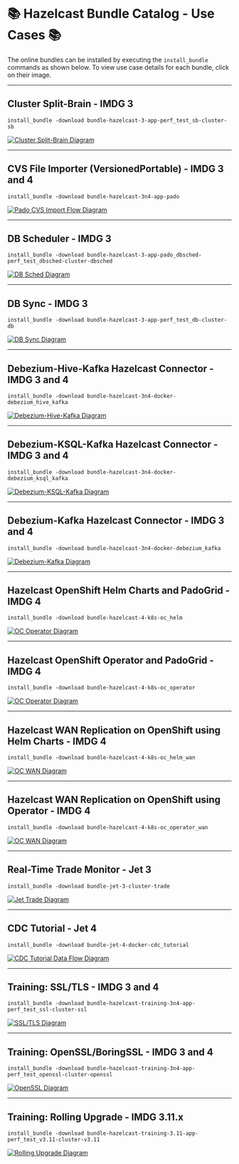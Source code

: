 # :books: Hazelcast Bundle Catalog - Use Cases :books:

The online bundles can be installed by executing the `install_bundle` commands as shown below. To view use case details for each bundle, click on their image.

---

## Cluster Split-Brain - IMDG 3

```console
install_bundle -download bundle-hazelcast-3-app-perf_test_sb-cluster-sb
```

[![Cluster Split-Brain Diagram](hazelcast/images/split-brain.png)](https://github.com/padogrid/bundle-hazelcast-3-app-perf_test_sb-cluster-sb)

---

## CVS File Importer (VersionedPortable) - IMDG 3 and 4

```console
install_bundle -download bundle-hazelcast-3n4-app-pado
```

[![Pado CVS Import Flow Diagram](hazelcast/images/app-pado-import.png)](https://github.com/padogrid/bundle-hazelcast-3n4-app-pado)

---

## DB Scheduler - IMDG 3

```console
install_bundle -download bundle-hazelcast-3-app-pado_dbsched-perf_test_dbsched-cluster-dbsched
```

[![DB Sched Diagram](hazelcast/images/db-sched.png)](https://github.com/padogrid/bundle-hazelcast-3-app-pado_dbsched-perf_test_dbsched-cluster-dbsched)

---

## DB Sync - IMDG 3

```console
install_bundle -download bundle-hazelcast-3-app-perf_test_db-cluster-db
```

[![DB Sync Diagram](hazelcast/images/db-sync.png)](https://github.com/padogrid/bundle-hazelcast-3-app-perf_test_db-cluster-db)

---

## Debezium-Hive-Kafka Hazelcast Connector - IMDG 3 and 4

```console
install_bundle -download bundle-hazelcast-3n4-docker-debezium_hive_kafka
```

[![Debezium-Hive-Kafka Diagram](https://github.com/padogrid/bundle-hazelcast-3n4-docker-debezium_hive_kafka/blob/master/images/debezium-hive-kafka.jpg)](https://github.com/padogrid/bundle-hazelcast-3n4-docker-debezium_hive_kafka)

---

## Debezium-KSQL-Kafka Hazelcast Connector - IMDG 3 and 4

```console
install_bundle -download bundle-hazelcast-3n4-docker-debezium_ksql_kafka
```

[![Debezium-KSQL-Kafka Diagram](https://github.com/padogrid/bundle-hazelcast-3n4-docker-debezium_ksql_kafka/blob/master/images/debezium-ksql-kafka.jpg)](https://github.com/padogrid/bundle-hazelcast-3n4-docker-debezium_ksql_kafka)

---

## Debezium-Kafka Hazelcast Connector - IMDG 3 and 4

```console
install_bundle -download bundle-hazelcast-3n4-docker-debezium_kafka
```

[![Debezium-Kafka Diagram](hazelcast/images/debezium-kafka.png)](https://github.com/padogrid/bundle-hazelcast-3n4-docker-debezium_kafka)

---

## Hazelcast OpenShift Helm Charts and PadoGrid - IMDG 4

```console
install_bundle -download bundle-hazelcast-4-k8s-oc_helm
```

[![OC Operator Diagram](https://github.com/padogrid/bundle-hazelcast-4-k8s-oc_operator/blob/master/images/oc-operator.jpg)](https://github.com/padogrid/bundle-hazelcast-4-k8s-oc_helm)

---

## Hazelcast OpenShift Operator and PadoGrid - IMDG 4

```console
install_bundle -download bundle-hazelcast-4-k8s-oc_operator
```

[![OC Operator Diagram](https://github.com/padogrid/bundle-hazelcast-4-k8s-oc_operator/blob/master/images/oc-operator.jpg)](https://github.com/padogrid/bundle-hazelcast-4-k8s-oc_operator)

---

## Hazelcast WAN Replication on OpenShift using Helm Charts - IMDG 4

```console
install_bundle -download bundle-hazelcast-4-k8s-oc_helm_wan
```

[![OC WAN Diagram](https://github.com/padogrid/bundle-hazelcast-4-k8s-oc_helm_wan/blob/master/images/oc-helm-wan.jpg)](https://github.com/padogrid/bundle-hazelcast-4-k8s-oc_helm_wan)

---

## Hazelcast WAN Replication on OpenShift using Operator - IMDG 4

```console
install_bundle -download bundle-hazelcast-4-k8s-oc_operator_wan
```

[![OC WAN Diagram](https://github.com/padogrid/bundle-hazelcast-4-k8s-oc_operator_wan/blob/master/images/oc-wan.jpg)](https://github.com/padogrid/bundle-hazelcast-4-k8s-oc_operator_wan)

---

## Real-Time Trade Monitor - Jet 3

```console
install_bundle -download bundle-jet-3-cluster-trade
```

[![Jet Trade Diagram](hazelcast/images/jet-trade.png)](https://github.com/padogrid/bundle-jet-3-cluster-trade)

---

## CDC Tutorial - Jet 4

```console
install_bundle -download bundle-jet-4-docker-cdc_tutorial
```

[![CDC Tutorial Data Flow Diagram](hazelcast/images/jet-cdc-tutorial.png "Jet CDT Tutorial")](https://github.com/padogrid/bundle-jet-4-docker-cdc_tutorial)

---

## Training: SSL/TLS - IMDG 3 and 4

```console
install_bundle -download bundle-hazelcast-training-3n4-app-perf_test_ssl-cluster-ssl
```

[![SSL/TLS Diagram](https://github.com/padogrid/bundle-hazelcast-training-3-app-perf_test_ssl-cluster-ssl/raw/master/images/ssl-cluster.jpg)](https://github.com/padogrid/bundle-hazelcast-training-3-app-perf_test_ssl-cluster-ssl)

---

## Training: OpenSSL/BoringSSL - IMDG 3 and 4

```console
install_bundle -download bundle-hazelcast-training-3n4-app-perf_test_openssl-cluster-openssl
```

[![OpenSSL Diagram](https://github.com/padogrid/bundle-hazelcast-training-3-app-perf_test_openssl-cluster-openssl/raw/master/images/openssl-cluster.jpg)](https://github.com/padogrid/bundle-hazelcast-training-3-app-perf_test_openssl-cluster-openssl)

---

## Training: Rolling Upgrade - IMDG 3.11.x

```console
install_bundle -download bundle-hazelcast-training-3.11-app-perf_test_v3.11-cluster-v3.11
```

[![Rolling Upgrade Diagram](https://github.com/padogrid/bundle-hazelcast-training-3.11.1-cluster-v3.11.1/raw/master/images/rolling-upgrade.jpg)](https://github.com/padogrid/bundle-hazelcast-training-3.11-app-perf_test_v3.11-cluster-v3.11)

